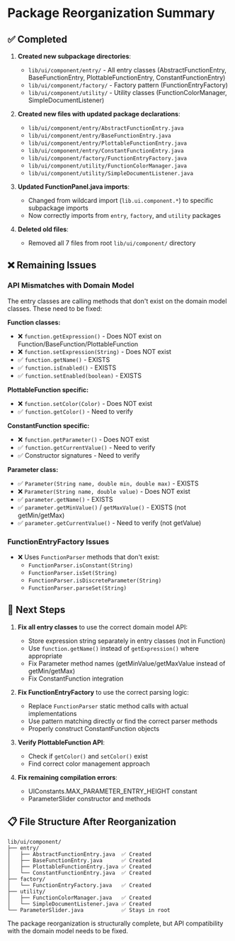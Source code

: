 # Package Reorganization Summary

## ✅ Completed
1. **Created new subpackage directories**:
   - `lib/ui/component/entry/` - All entry classes (AbstractFunctionEntry, BaseFunctionEntry, PlottableFunctionEntry, ConstantFunctionEntry)
   - `lib/ui/component/factory/` - Factory pattern (FunctionEntryFactory)
   - `lib/ui/component/utility/` - Utility classes (FunctionColorManager, SimpleDocumentListener)

2. **Created new files with updated package declarations**:
   - `lib/ui/component/entry/AbstractFunctionEntry.java`
   - `lib/ui/component/entry/BaseFunctionEntry.java`
   - `lib/ui/component/entry/PlottableFunctionEntry.java`
   - `lib/ui/component/entry/ConstantFunctionEntry.java`
   - `lib/ui/component/factory/FunctionEntryFactory.java`
   - `lib/ui/component/utility/FunctionColorManager.java`
   - `lib/ui/component/utility/SimpleDocumentListener.java`

3. **Updated FunctionPanel.java imports**:
   - Changed from wildcard import (`lib.ui.component.*`) to specific subpackage imports
   - Now correctly imports from `entry`, `factory`, and `utility` packages

4. **Deleted old files**:
   - Removed all 7 files from root `lib/ui/component/` directory

## ❌ Remaining Issues

### API Mismatches with Domain Model
The entry classes are calling methods that don't exist on the domain model classes. These need to be fixed:

**Function classes:**
- ❌ `function.getExpression()` - Does NOT exist on Function/BaseFunction/PlottableFunction
- ❌ `function.setExpression(String)` - Does NOT exist
- ✅ `function.getName()` - EXISTS
- ✅ `function.isEnabled()` - EXISTS
- ✅ `function.setEnabled(boolean)` - EXISTS

**PlottableFunction specific:**
- ❌ `function.setColor(Color)` - Does NOT exist
- ✅ `function.getColor()` - Need to verify

**ConstantFunction specific:**
- ❌ `function.getParameter()` - Does NOT exist
- ✅ `function.getCurrentValue()` - Need to verify
- ✅ Constructor signatures - Need to verify

**Parameter class:**
- ✅ `Parameter(String name, double min, double max)` - EXISTS
- ❌ `Parameter(String name, double value)` - Does NOT exist
- ✅ `parameter.getName()` - EXISTS
- ✅ `parameter.getMinValue()` / `getMaxValue()` - EXISTS (not getMin/getMax)
- ✅ `parameter.getCurrentValue()` - Need to verify (not getValue)

### FunctionEntryFactory Issues
- ❌ Uses `FunctionParser` methods that don't exist:
  - `FunctionParser.isConstant(String)`
  - `FunctionParser.isSet(String)`
  - `FunctionParser.isDiscreteParameter(String)`
  - `FunctionParser.parseSet(String)`

## 🔧 Next Steps

1. **Fix all entry classes** to use the correct domain model API:
   - Store expression string separately in entry classes (not in Function)
   - Use `function.getName()` instead of `getExpression()` where appropriate
   - Fix Parameter method names (getMinValue/getMaxValue instead of getMin/getMax)
   - Fix ConstantFunction integration

2. **Fix FunctionEntryFactory** to use the correct parsing logic:
   - Replace `FunctionParser` static method calls with actual implementations
   - Use pattern matching directly or find the correct parser methods
   - Properly construct ConstantFunction objects

3. **Verify PlottableFunction API**:
   - Check if `getColor()` and `setColor()` exist
   - Find correct color management approach

4. **Fix remaining compilation errors**:
   - UIConstants.MAX_PARAMETER_ENTRY_HEIGHT constant
   - ParameterSlider constructor and methods

## 📋 File Structure After Reorganization

```
lib/ui/component/
├── entry/
│   ├── AbstractFunctionEntry.java  ✅ Created
│   ├── BaseFunctionEntry.java      ✅ Created
│   ├── PlottableFunctionEntry.java ✅ Created
│   └── ConstantFunctionEntry.java  ✅ Created
├── factory/
│   └── FunctionEntryFactory.java   ✅ Created
├── utility/
│   ├── FunctionColorManager.java   ✅ Created
│   └── SimpleDocumentListener.java ✅ Created
└── ParameterSlider.java            ✅ Stays in root
```

The package reorganization is structurally complete, but API compatibility with the domain model needs to be fixed.
